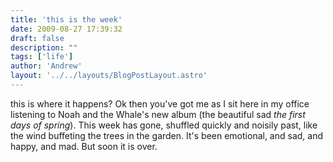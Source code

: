 ```yaml
---
title: 'this is the week'
date: 2009-08-27 17:39:32
draft: false
description: ""
tags: ['life']
author: 'Andrew'
layout: '../../layouts/BlogPostLayout.astro'
---
```


this is where it happens? Ok then you've got me as I sit here in my office listening to Noah and the Whale's new album (the beautiful sad _the first days of spring_). This week has gone, shuffled quickly and noisily past, like the wind buffeting the trees in the garden. It's been emotional, and sad, and happy, and mad. But soon it is over.
